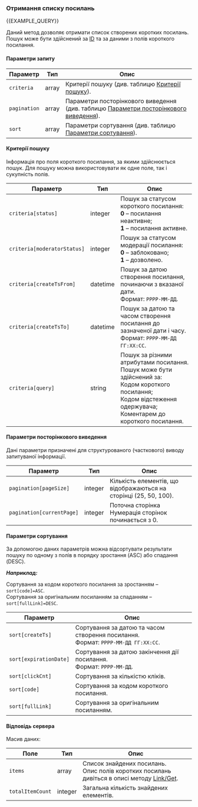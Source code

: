 ### Отримання списку посилань
{{EXAMPLE_QUERY}}

Даний метод дозволяє отримати список створених коротких посилань. Пошук може бути здійснений за [ID](other#glossary-id) та за даними з полів короткого посилання.
#### Параметри запиту

 Параметр        | Тип     | Опис
-----------------|---------|-----------
`criteria`       | array   | Критерії пошуку (див. таблицю [Критерії пошуку](#list-criteria)).
`pagination`     | array   | Параметри посторінкового виведення (див. таблицю [Параметри посторінкового виведення](#list-pagination)).
`sort`           | array   | Параметри сортування (див. таблицю [Параметри сортування](#list-sort)).

#### <span data-anchor="list-criteria">Критерії пошуку</span>

Інформація про поля короткого посилання, за якими здійснюється пошук.
Для пошуку можна використовувати як одне поле, так і сукупність полів.

 Параметр                    | Тип     | Опис
-----------------------------|---------|-----------
`criteria[status]`           | integer | Пошук за статусом короткого посилання:<br>**0** – посилання неактивне;<br>**1** – посилання активне. 
`criteria[moderatorStatus]`  | integer | Пошук за статусом модерації посилання:<br>**0** – заблоковано;<br>**1** – дозволено.
`criteria[createTsFrom]`     | datetime | Пошук за датою створення посилання, починаючи з вказаної дати.<br>Формат: `РРРР-ММ-ДД`.
`criteria[createTsTo]`       | datetime | Пошук за датою та часом створення посилання до зазначеної дати і часу.<br>Формат: `РРРР-ММ-ДД ГГ:ХХ:СС`.
`criteria[query]`            | string   | Пошук за різними атрибутами посилання. <br> Пошук може бути здійснений за:<br>Кодом короткого посилання;<br>Кодом відстеження одержувача;<br>Коментарем до короткого посилання.

#### <span data-anchor="list-pagination">Параметри посторінкового виведення</span>

Дані параметри призначені для структурованого (часткового) виводу запитуваної інформації.

 Параметр                 | Тип     | Опис
--------------------------|---------|-----------
`pagination[pageSize]`    | integer | Кількість елементів, що відображаються на сторінці (25, 50, 100).
`pagination[currentPage]` | integer | Поточна сторінка <br> Нумерація сторінок починається з 0.

#### <span data-anchor="list-sort">Параметри сортування</span>

За допомогою даних параметрів можна відсортувати результати пошуку по одному з полів в порядку зростання (ASC) або спадання (DESC). 

***Наприклад:***
 
Сортування за кодом короткого посилання за зростанням – `sort[code]=ASC`.<br>
Сортування за оригінальним посиланням за спаданням – `sort[fullLink]=DESC`.

 Параметр              | Опис
-----------------------|-----------
`sort[createTs]`       | Сортування за датою та часом створення посилання.<br>Формат: `РРРР-ММ-ДД ГГ:ХХ:СС`.
`sort[expirationDate]` | Сортування за датою закінчення дії посилання.<br>Формат: `РРРР-ММ-ДД`.
`sort[clickCnt]`       | Сортування за кількістю кліків.
`sort[code]`           | Сортування за кодом короткого посилання.
`sort[fullLink]`       | Сортування за оригінальним посиланням.


#### Відповідь сервера

Масив даних:

 Поле            | Тип     | Опис
-----------------|---------|-----------
`items`          | array   | Список знайдених посилань. <br> Опис полів коротких посилань дивіться в описі методу [Link/Get](link#Get).
`totalItemCount` | integer | Загальна кількість знайдених елементів.

